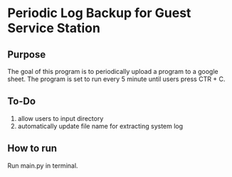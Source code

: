 # Periodic Log Backup for Guest Service Station 

## Purpose
The goal of this program is to periodically upload a program to a google sheet. The program is set to run every 5 minute until users press CTR + C. 

## To-Do
1. allow users to input directory 
2. automatically update file name for extracting system log 

## How to run
Run main.py in terminal. 